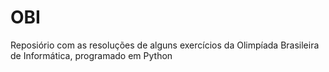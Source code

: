 # OBI

 Reposiório com as resoluções de alguns exercícios da Olimpíada Brasileira de Informática, programado em Python
